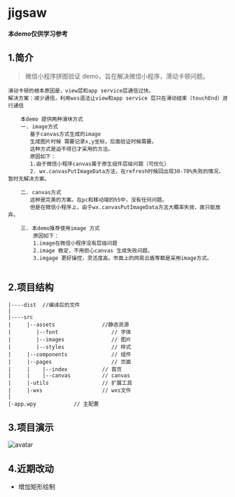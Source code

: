 # jigsaw


#### 本demo仅供学习参考
## 1.简介

> 微信小程序拼图验证
  demo，旨在解决微信小程序，滑动卡顿问题。
  ```
  滑动卡顿的根本原因是，view层和app service层通信过快。
  解决方案：减少通信，利用wxs语法让view和app service 层只在滑动结束（touchEnd）进行通信
  ```
  
```$xslt
    本demo 提供两种滑块方式
    一. image方式
       基于canvas方式生成的image
       生成图片时候 需要记录x,y坐标，后面验证时候需要。
       这种方式是迫不得已才采用的方法。
       原因如下：
       1.由于微信小程序canvas属于原生组件层级问题（可优化）
       2. wx.canvasPutImageData方法，在refresh时候回出现30-70%失败的情况，暂时无解决方案。
        
    二. canvas方式
       这种是完美的方案。在pc和移动端的h5中，没有任何问题。
       但是在微信小程序上，由于wx.canvasPutImageData方法大概率失效，故只能放弃。
       
    三. 本demo推荐使用image 方式
        原因如下：
        1.image在微信小程序没有层级问题
        2.image 稳定，不用担心canvas 生成失败问题。
        3.imgage 更好操控，灵活度高。市面上的网易云盾等都是采用image方式。
          
```

## 2.项目结构

    |----dist  //编译后的文件
    |     
    |----src           
    |     |--assets               //静态资源
    |        |--font                 // 字体
    |        |--images               // 图片
    |        |--styles               // 样式
    |     |--components              // 组件
    |     |--pages                   // 页面
    |     |    |--index           // 首页
    |     |    |--canvas          // canvas
    |     |-utils                 // 扩展工具
    |     |-wxs                   // wxs文件
    |
    |-app.wpy            // 主配置

## 3.项目演示
![avatar](https://homastin.oss-cn-shanghai.aliyuncs.com/github/jiasaw.gif)

## 4.近期改动
 - 增加矩形绘制
